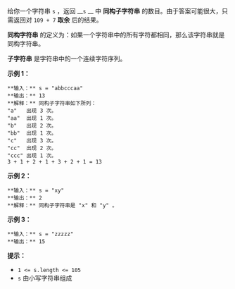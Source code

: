 给你一个字符串 `s` ，返回 __`s` __ 中 **同构子字符串** 的数目。由于答案可能很大，只需返回对 `109 + 7` **取余**
后的结果。

**同构字符串** 的定义为：如果一个字符串中的所有字符都相同，那么该字符串就是同构字符串。

**子字符串** 是字符串中的一个连续字符序列。

**示例 1：**

    
    
    **输入：** s = "abbcccaa"
    **输出：** 13
    **解释：** 同构子字符串如下所列：
    "a"   出现 3 次。
    "aa"  出现 1 次。
    "b"   出现 2 次。
    "bb"  出现 1 次。
    "c"   出现 3 次。
    "cc"  出现 2 次。
    "ccc" 出现 1 次。
    3 + 1 + 2 + 1 + 3 + 2 + 1 = 13

**示例 2：**

    
    
    **输入：** s = "xy"
    **输出：** 2
    **解释：** 同构子字符串是 "x" 和 "y" 。

**示例 3：**

    
    
    **输入：** s = "zzzzz"
    **输出：** 15
    

**提示：**

  * `1 <= s.length <= 105`
  * `s` 由小写字符串组成

